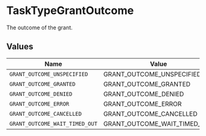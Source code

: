 # TaskTypeGrantOutcome

The outcome of the grant.


## Values

| Name                           | Value                          |
| ------------------------------ | ------------------------------ |
| `GRANT_OUTCOME_UNSPECIFIED`    | GRANT_OUTCOME_UNSPECIFIED      |
| `GRANT_OUTCOME_GRANTED`        | GRANT_OUTCOME_GRANTED          |
| `GRANT_OUTCOME_DENIED`         | GRANT_OUTCOME_DENIED           |
| `GRANT_OUTCOME_ERROR`          | GRANT_OUTCOME_ERROR            |
| `GRANT_OUTCOME_CANCELLED`      | GRANT_OUTCOME_CANCELLED        |
| `GRANT_OUTCOME_WAIT_TIMED_OUT` | GRANT_OUTCOME_WAIT_TIMED_OUT   |